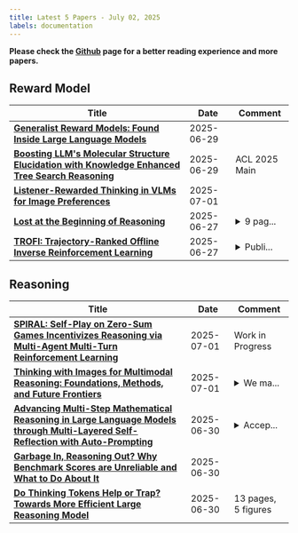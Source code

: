 ```yaml
---
title: Latest 5 Papers - July 02, 2025
labels: documentation
---
```

**Please check the [Github](https://github.com/dingyue772/DailyArxiv) page for a better reading experience and more papers.**

## Reward Model
| **Title** | **Date** | **Comment** |
| --- | --- | --- |
| **[Generalist Reward Models: Found Inside Large Language Models](http://arxiv.org/abs/2506.23235v1)** | 2025-06-29 |  |
| **[Boosting LLM's Molecular Structure Elucidation with Knowledge Enhanced Tree Search Reasoning](http://arxiv.org/abs/2506.23056v1)** | 2025-06-29 | ACL 2025 Main |
| **[Listener-Rewarded Thinking in VLMs for Image Preferences](http://arxiv.org/abs/2506.22832v2)** | 2025-07-01 |  |
| **[Lost at the Beginning of Reasoning](http://arxiv.org/abs/2506.22058v1)** | 2025-06-27 | <details><summary>9 pag...</summary><p>9 pages, 5 figures, 2 tables</p></details> |
| **[TROFI: Trajectory-Ranked Offline Inverse Reinforcement Learning](http://arxiv.org/abs/2506.22008v1)** | 2025-06-27 | <details><summary>Publi...</summary><p>Published at Reinforcement Learning and Video Games Workshop at RLC 2025</p></details> |

## Reasoning
| **Title** | **Date** | **Comment** |
| --- | --- | --- |
| **[SPIRAL: Self-Play on Zero-Sum Games Incentivizes Reasoning via Multi-Agent Multi-Turn Reinforcement Learning](http://arxiv.org/abs/2506.24119v2)** | 2025-07-01 | Work in Progress |
| **[Thinking with Images for Multimodal Reasoning: Foundations, Methods, and Future Frontiers](http://arxiv.org/abs/2506.23918v2)** | 2025-07-01 | <details><summary>We ma...</summary><p>We maintain a real-time GitHub repository tracking progress at: https://github.com/zhaochen0110/Awesome_Think_With_Images</p></details> |
| **[Advancing Multi-Step Mathematical Reasoning in Large Language Models through Multi-Layered Self-Reflection with Auto-Prompting](http://arxiv.org/abs/2506.23888v1)** | 2025-06-30 | <details><summary>Accep...</summary><p>Accepted for publication in: European Conference on Machine Learning and Principles and Practice of Knowledge Discovery in Databases (ECML PKDD 2025). Research Track</p></details> |
| **[Garbage In, Reasoning Out? Why Benchmark Scores are Unreliable and What to Do About It](http://arxiv.org/abs/2506.23864v1)** | 2025-06-30 |  |
| **[Do Thinking Tokens Help or Trap? Towards More Efficient Large Reasoning Model](http://arxiv.org/abs/2506.23840v1)** | 2025-06-30 | 13 pages, 5 figures |

